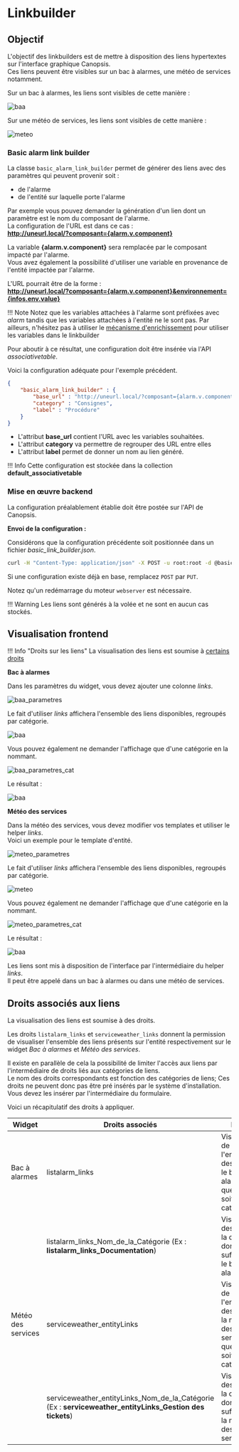 # Linkbuilder

## Objectif

L'objectif des linkbuilders est de mettre à disposition des liens hypertextes sur l'interface graphique Canopsis.  
Ces liens peuvent être visibles sur un bac à alarmes, une météo de services notamment.

Sur un bac à alarmes, les liens sont visibles de cette manière :

![baa](img/baa.png)

Sur une météo de services, les liens sont visibles de cette manière :

![meteo](img/meteo.png)


### Basic alarm link builder

La classe `basic_alarm_link_builder` permet de générer des liens avec des paramètres qui peuvent provenir soit :

* de l'alarme
* de l'entité sur laquelle porte l'alarme

Par exemple vous pouvez demander la génération d'un lien dont un paramètre est le nom du composant de l'alarme.  
La configuration de l'URL est dans ce cas :  
**http://uneurl.local/?composant={alarm.v.component}**

La variable **{alarm.v.component}** sera remplacée par le composant impacté par l'alarme.  
Vous avez également la possibilité d'utiliser une variable en provenance de l'entité impactée par l'alarme.  

L'URL pourrait être de la forme :  
**http://uneurl.local/?composant={alarm.v.component}&environnement={infos.env.value}**

!!! Note
    Notez que les variables attachées à l'alarme sont préfixées avec *alarm* tandis que les variables attachées à l'entité ne le sont pas.
    Par ailleurs, n'hésitez pas à utiliser le [mécanisme d'enrichissement](../moteurs/moteur-che-event_filter/) pour utiliser les variables dans le linkbuilder

Pour aboutir à ce résultat, une configuration doit être insérée via l'API *associativetable*.

Voici la configuration adéquate pour l'exemple précédent.

```json
{
    "basic_alarm_link_builder" : {
        "base_url" : "http://uneurl.local/?composant={alarm.v.component}&environnement={infos.env.value}",
        "category" : "Consignes",
        "label" : "Procédure"
    }
}
```

* L'attribut **base_url** contient l'URL avec les variables souhaitées.  
* L'attribut **category** va permettre de regrouper des URL entre elles
* L'attribut **label** permet de donner un nom au lien généré.

!!! Info
    Cette configuration est stockée dans la collection **default_associativetable**

### Mise en œuvre backend

La configuration préalablement établie doit être postée sur l'API de Canopsis.

**Envoi de la configuration :**

Considérons que la configuration précédente soit positionnée dans un fichier *basic_link_builder.json*.

```sh
curl -H "Content-Type: application/json" -X POST -u root:root -d @basic_link_builder.json http://IP_CANOPSIS:8082/api/v2/associativetable/link_builders_settings
```

Si une configuration existe déjà en base, remplacez `POST` par `PUT`.

Notez qu'un redémarrage du moteur `webserver` est nécessaire.

!!! Warning
    Les liens sont générés à la volée et ne sont en aucun cas stockés. 

## Visualisation frontend

!!! Info "Droits sur les liens"
    La visualisation des liens est soumise à [certains droits](#droits-associes-aux-liens)

**Bac à alarmes**

Dans les paramètres du widget, vous devez ajouter une colonne *links*.  

![baa_parametres](img/baa_parametres.png)

Le fait d'utiliser *links* affichera l'ensemble des liens disponibles, regroupés par catégorie.  

![baa](img/baa.png)

Vous pouvez également ne demander l'affichage que d'une catégorie en la nommant.  

![baa_parametres_cat](img/baa_parametres_cat.png)

Le résultat :

![baa](img/baa_cat.png)

**Météo des services**

Dans la météo des services, vous devez modifier vos templates et utiliser le helper *links*.  
Voici un exemple pour le template d'entité.  

![meteo_parametres](img/meteo_parametres.png)

Le fait d'utiliser *links* affichera l'ensemble des liens disponibles, regroupés par catégorie.  

![meteo](img/meteo.png)

Vous pouvez également ne demander l'affichage que d'une catégorie en la nommant.  

![meteo_parametres_cat](img/meteo_parametres_cat.png)

Le résultat :

![baa](img/meteo_cat.png)

Les liens sont mis à disposition de l'interface par l'intermédiaire du helper *links*.  
Il peut être appelé dans un bac à alarmes ou dans une météo de services.  

## Droits associés aux liens

La visualisation des liens est soumise à des droits.  

Les droits `listalarm_links` et `serviceweather_links` donnent la permission de visualiser l'ensemble des liens présents sur l'entité respectivement sur le widget *Bac à alarmes* et *Météo des services*.  

Il existe en parallèle de cela la possibilité de limiter l'accès aux liens par l'intermédiaire de droits liés aux catégories de liens.  
Le nom des droits correspondants est fonction des catégories de liens; Ces droits ne peuvent donc pas être pré insérés par le système d'installation.   
Vous devez les insérer par l'intermédiaire du formulaire.  

Voici un récapitulatif des droits à appliquer.  


| Widget             | Droits associés                                              | Portée                                                        |
| ------------------ | ------------------------------------------------------------ | ------------------------------------------------------------ |
| Bac à alarmes      | listalarm_links                                              | Visualisation de l'ensemble des liens sur le bac à alarmes, quelle que soit la catégorie |
|                    | listalarm_links_Nom_de_la_Catégorie  (Ex : **listalarm_links_Documentation**) | Visualisation des liens de la catégorie donnée en suffixe (sur le bac à alarmes) |
| Météo des services | serviceweather_entityLinks                                   | Visualisation de l'ensemble des liens sur la météo des services, quelle que soit la catégorie |
|                    | serviceweather_entityLinks_Nom_de_la_Catégorie (Ex : **serviceweather_entityLinks_Gestion des tickets**) | Visualisation des liens de la catégorie donnée en suffixe (sur la météo des services) |